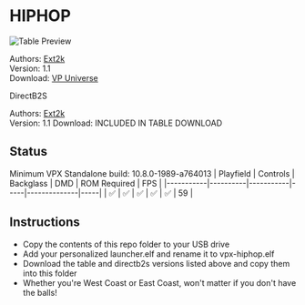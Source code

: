 # HIPHOP

![Table Preview](https://vpuniverse.com/screenshots/monthly_2024_07/Desktop.png.b4b28c382121d893b213be638becf6c9.png)

Authors: [Ext2k](https://vpuniverse.com/profile/55948-ext2k/)  
Version: 1.1  
Download: [VP Universe](https://vpuniverse.com/files/file/21163-hiphop-original-2024-balutito-11-ext2k-dt-fs-mr-vr/)

DirectB2S

Authors: [Ext2k](https://vpuniverse.com/profile/55948-ext2k/)  
Version: 1.1
Download: INCLUDED IN TABLE DOWNLOAD  


## Status 

Minimum VPX Standalone build: 10.8.0-1989-a764013
| Playfield | Controls | Backglass | DMD | ROM Required | FPS | 
|-----------|----------|-----------|-----|--------------|-----|
| :white_check_mark: | :white_check_mark: | :white_check_mark: | :white_check_mark: | :white_check_mark: | 59 |

## Instructions

- Copy the contents of this repo folder to your USB drive
- Add your personalized launcher.elf and rename it to vpx-hiphop.elf
- Download the table and directb2s versions listed above and copy them into this folder
- Whether you're West Coast or East Coast, won't matter if you don't have the balls! 
